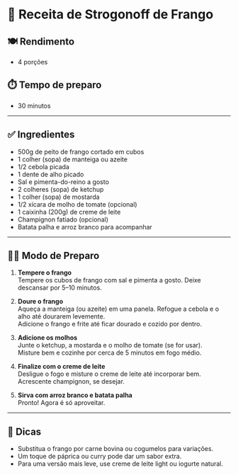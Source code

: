 # 🐔 Receita de Strogonoff de Frango

## 🍽️ Rendimento
- 4 porções

## ⏱️ Tempo de preparo
- 30 minutos

---

## ✅ Ingredientes

- 500g de peito de frango cortado em cubos  
- 1 colher (sopa) de manteiga ou azeite  
- 1/2 cebola picada  
- 1 dente de alho picado  
- Sal e pimenta-do-reino a gosto  
- 2 colheres (sopa) de ketchup  
- 1 colher (sopa) de mostarda  
- 1/2 xícara de molho de tomate (opcional)  
- 1 caixinha (200g) de creme de leite  
- Champignon fatiado (opcional)  
- Batata palha e arroz branco para acompanhar  

---

## 👨‍🍳 Modo de Preparo

1. **Tempere o frango**  
   Tempere os cubos de frango com sal e pimenta a gosto. Deixe descansar por 5–10 minutos.

2. **Doure o frango**  
   Aqueça a manteiga (ou azeite) em uma panela. Refogue a cebola e o alho até dourarem levemente.  
   Adicione o frango e frite até ficar dourado e cozido por dentro.

3. **Adicione os molhos**  
   Junte o ketchup, a mostarda e o molho de tomate (se for usar).  
   Misture bem e cozinhe por cerca de 5 minutos em fogo médio.

4. **Finalize com o creme de leite**  
   Desligue o fogo e misture o creme de leite até incorporar bem.  
   Acrescente champignon, se desejar.

5. **Sirva com arroz branco e batata palha**  
   Pronto! Agora é só aproveitar.

---

## 🍴 Dicas

- Substitua o frango por carne bovina ou cogumelos para variações.  
- Um toque de páprica ou curry pode dar um sabor extra.  
- Para uma versão mais leve, use creme de leite light ou iogurte natural.


